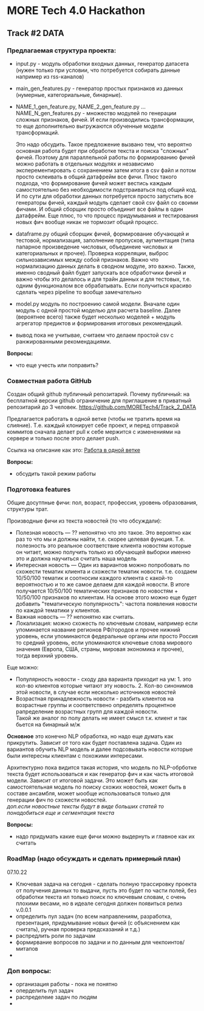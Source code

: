 # MORE Tech 4.0 Hackathon

## Track #2 DATA

### Предлагаемая структура проекта:

- input.py - модуль обработки входных данных, генератор датасета (нужен только при условии, что потребуется собирать данные например из rss-каналов)
- main_gen_features.py - генератор простых признаков из данных (нумерные, категориальные, бинарные).
- NAME_1_gen_feature.py, NAME_2_gen_feature.py ... NAME_N_gen_features.py - множество модулей по генерации сложных признаков, фичей. И если производились трансформации, то еще дополнительно выгружаются обученные модели трансформаций.

    Это надо обсудить. Такое предложение вызвано тем, что вероятно основная работа будет при обработке текста и поиска "сложных" фичей. 
Поэтому для параллельной работы по формированию фичей можно работать в отдельных модулях и независимо эксперементировать с сохранением затем итога в csv файл и потом просто склеивать в общий датафрейм все фичи. 
Плюс такого подхода, что формирование фичей может вестись каждым самостоятельно без необходимости подстраиваться под общий код. 
И по сути для обработки данных потребуется просто запустить все генераторы фичей, каждый модуль сделает свой csv файл со своими фичами. 
И общий сборщик просто объединит все файлы в один датафрейм. Еще плюс, то что процесс придумывания и тестирования новых фич вообще никак не тормозит общий процесс.   
- dataframe.py общий сборщик фичей, формирование обучающей и тестовой, нормализация, заполнение  пропусков, аугментация (типа папарное произведение числовых, объединеие числовых и категориальных и прочее). Проверка корреляции, выброс сильнозависимых между собой признаков. Важно что нормализацию данных делать в сводном модуле, это важно. 
Также, именно сводный файл будет запускать все обработчики фичей и важно чтобы это делалось и для трайн данных и для тестовых, т.е. одним функционалом все обрабатывать. 
Если получиться красиво сделать через pipeline то вообще замечательно 
- model.py модуль по построению самой модели. Вначале один модуль с одной простой моделью для расчета baseline. Далее (вероятнее всего) также будет несколько моделей + модуль агрегатор предиктов и формирования итоговых рекомендаций.

- вывод пока не учитывае, считаем что делаем простой csv с ранжированными рекомендациями.


**Вопросы:**
- что еще учесть или поправить?
 
  
### Совместная работа GitHub
Создан общий github публичный репозитарий. Почему публичный: на бесплатной версии github ограничение для приглашение в приватный репозитарий до 3 человек.
https://github.com/MORETech4/Track_2_DATA

Предлагается работать в одной ветке (чтобы не тратить время на слияние). Т.е. каждый клонирует себе проект, и перед отправкой коммитов сначала делает pull к себе мержится с изменениями на сервере и только после этого делает push.     

Ссылка на описание как это:
[Работа в одной ветке](https://docs.yandex.ru/docs/view?url=ya-disk-public%3A%2F%2FEs5Gmmhb72kHquqlH%2BGZHE4Atlvyzf3bmqRDSpBi988%3D&name=WorkFlow%20GithHub.pdf&nosw=1)

**Вопросы:**
- обсудить такой режим работы


### Подготовка features
Общие досутпные фичи: пол, возраст, профессия, уровень образования, структуры трат.

Производные фичи из текста новостей (то что обсуждали):
- Полезная новость — ?? непонятно что это такое. 
Это вероятно как раз то что мы и должны найти, т.е. скорее целевая функция. Т.е. полезность это реальное соответствие клиента новостям которые он читает, можно получить только из обучающей выборки именно это и должна научиться считать наша модель
- Интересная новость — Один из вариантов можно попробовать по схожести тематик клиента и схожести тематик новости. т.е. создаем 10/50/100 тематик и соотносим каждого клиента с какой-то вероятностью и то же самое делаем для каждой новости. В итоге получается 10/50/100 тематических признаков по новостям + 10/50/100 признаков по клиентам. 
На основе этого можно еще будет добавить "тематическую популярность": частота появления новости по каждой тематики у клиентов. 
- Важная новость  — ?? непонятно как считать. 
- Локализация: можно схожесть по ключевым словам, например если упоминается название регионов РФ/городов и прочее нижний уровень, если упоминаются федеральные органы или просто Россия то средний уровень, если упоминаются ключевые слова мирового значения (Европа, США, страны, мировая экономика и прочее), тогда верхний уровень.  

Еще можно: 
- Популярность новости - сходу два варианта приходит на ум: 1. это кол-во клиентов которые читают эту новость. 2. Кол-во синонимов этой новости, в случае если несколько источников новостей  
- Возрастная принадлежность новости - разбить клиентов на возрастные группы и соответствено определять процентное рапределение возрастных групп для каждой новости.   
Такой же аналог по полу делать не имеет смысл т.к. клиент и так бьется на бинарный м/ж 


**Основное** это конечно NLP обработка, но надо еще думать как прикрутить. Зависит от того как будет поставлена задача. Один из вариантов обучить NLP модель и далее подсовывать новости которые были интересны клиентам с похожими интересами.

Архитектурно пока видится такая история, что модель по NLP-обрботке текста будет использоваться и как генератор фич и как часть итоговой модели. Зависит от итоговой задачи. Это может быть как самостоятельная модель по поиску схожих новостей, может быть в составе ансамбля, может ыообще использоваться только для генерации фич по схожести новостей.      
_доп.если новостные тексты будут в виде больших статей то понадобиться еще и сегментация текста_        

**Вопросы:**
- надо придумать какие еще фичи можно выдернуть и главное как их считать 


### RoadMap (надо обсуждать и сделать примерный план) 
07.10.22
 - Ключевая задача на сегодня - сделать полную трассировку проекта от получения данных то выдачи, пусть это будет по части полей, без обработки текста ил только поиск по ключевым словам, с очень плохими весами, но в идеале сегодня должен появиться релиз v.0.0.1
 - определить пул задач (по всем направлениям, разработка, презентация, придумывание новых фичей (с объяснением как считать), ручная проверка предсказаний и т.д.) 
 - распредлить роли по задачам
 - формирвание вопросов по задачи и по данным для чекпоинтов/митапов
 - 
 
 
### Доп вопросы:
- организация работы - пока не понятно
- оперделить пул задач  
- распределеие задач по людям 
- 


 